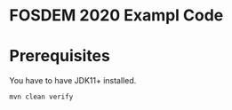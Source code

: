# FOSDEM 2020 Exampl Code

# Prerequisites

You have to have JDK11+ installed.

```
mvn clean verify
```

